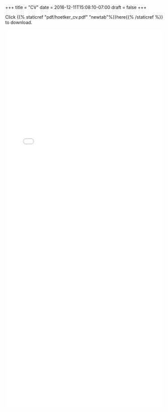 +++
title = "CV"
date = 2016-12-11T15:08:10-07:00
draft = false
+++

Click {{% staticref "pdf/hoetker_cv.pdf" "newtab"%}}here{{% /staticref %}} to download.

<embed src="/pdf/hoetker_cv.pdf" type="application/pdf" width="100%" height="1200px">

